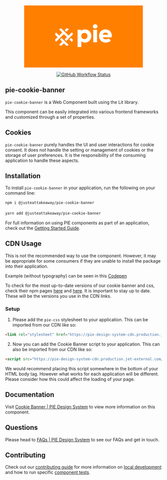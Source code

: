 <p align="center">
  <img align="center" src="../../../readme_image.png" height="200" alt="">
</p>

<p align="center">
  <a href="https://www.npmjs.com/@justeattakeaway/pie-cookie-banner">
    <img alt="GitHub Workflow Status" src="https://img.shields.io/npm/v/@justeattakeaway/pie-cookie-banner.svg">
  </a>
</p>

## pie-cookie-banner

`pie-cookie-banner` is a Web Component built using the Lit library.

This component can be easily integrated into various frontend frameworks and customized through a set of properties.

## Cookies
`pie-cookie-banner` purely handles the UI and user interactions for cookie consent. It does not handle the setting or management of cookies or the storage of user preferences. It is the responsibility of the consuming application to handle these aspects.


## Installation

To install `pie-cookie-banner` in your application, run the following on your command line:

```bash
npm i @justeattakeaway/pie-cookie-banner

yarn add @justeattakeaway/pie-cookie-banner
```

For full information on using PIE components as part of an application, check out the [Getting Started Guide](https://github.com/justeattakeaway/pie/wiki/Getting-started-with-PIE-Web-Components).

## CDN Usage

This is not the recommended way to use the component. However, it may be appropriate for some consumers if they are unable to install the package into their application.

Example (without typography) can be seen in this [Codepen](https://codepen.io/JamieMaguire/pen/emYGwgy)

To check for the most up-to-date versions of our cookie banner and css, check their npm pages [here](https://www.npmjs.com/package/@justeattakeaway/pie-cookie-banner) and [here](https://www.npmjs.com/package/@justeattakeaway/pie-css). It is important to stay up to date. These will be the versions you use in the CDN links.

### Setup

1. Please add the `pie-css` stylesheet to your application. This can be imported from our CDN like so:

```html
<link rel="stylesheet" href="https://pie-design-system-cdn.production.jet-external.com/pie-css/v0.16.0/index.css">
```

2. Now you can add the Cookie Banner script to your application. This can also be imported from our CDN like so:

```html
<script src="https://pie-design-system-cdn.production.jet-external.com/pie-cookie-banner/v1.4.0/index.js"></script>
```

We would recommend placing this script somewhere in the bottom of your HTML body tag. However what works for each application will be different. Please consider how this could affect the loading of your page.

## Documentation

Visit  [Cookie Banner | PIE Design System](https://pie.design/patterns/cookie-banner/code/) to view more information on this component.

## Questions

Please head to [FAQs | PIE Design System](https://pie.design/support/contact-us/) to see our FAQs and get in touch.

## Contributing

Check out our [contributing guide](https://github.com/justeattakeaway/pie/wiki/Contributing-Guide) for more information on [local development](https://github.com/justeattakeaway/pie/wiki/Contributing-Guide#local-development) and how to run specific [component tests](https://github.com/justeattakeaway/pie/wiki/Contributing-Guide#testing).
